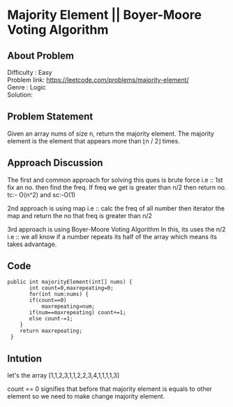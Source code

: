 <h1>Majority Element || Boyer-Moore Voting Algorithm</h1>

## About Problem 
  Difficulty : Easy<br/>
  Problem link: https://leetcode.com/problems/majority-element/<br/>
  Genre : Logic <br/>
  Solution: 
  
## Problem Statement
Given an array nums of size n, return the majority element.
The majority element is the element that appears more than ⌊n / 2⌋ times.

## Approach Discussion
The first and common approach for solving this ques is brute force 
i.e :: 1st fix an no. then find the freq. If freq we get is greater than n/2 then return no.
tc:- O(n^2) and sc:-O(1)

2nd approach is using map
i.e :: calc the freq of all number then iterator the map and return the no that freq is greater than n/2

3rd approach is using Boyer-Moore Voting Algorithm
In this, its uses the n/2 i.e :: we all know if a number repeats its half of the array which means its takes advantage.

## Code

```  
public int majorityElement(int[] nums) {
       int count=0,maxrepeating=0;
       for(int num:nums) {
       if(count==0)
           maxrepeating=num;
       if(num==maxrepeating) count+=1;
       else count-=1;
    }
    return maxrepeating;  
 }  
```
## Intution
let's the array 
 [1,1,2,3,1,1,2,2,3,4,1,1,1,1,3] 
 
 count == 0  signifies that before that majority element is equals to other element so we need to make change majority element.
 
 
